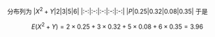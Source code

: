 分布列为
|$X^2+Y$|$2$|$3$|$5$|$6$|
|:-:|:-:|:-:|:-:|:-:|
|$P$|$0.25$|$0.32$|$0.08$|$0.35$|
于是

$$
E(X^2+Y)=2\times0.25+3\times0.32+5\times0.08+6\times0.35=3.96
$$
